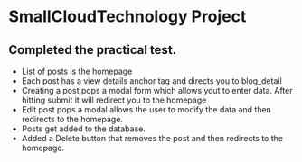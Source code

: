 # SmallCloudTechnology Project

## Completed the practical test. 
* List of posts is the homepage
* Each post has a view details anchor tag and directs you to blog_detail
* Creating a post pops a modal form which allows yout to enter data. After hitting submit it will redirect you to the homepage
* Edit post pops a modal allows the user to modify the data and then redirects to the homepage.
* Posts get added to the database.
* Added a Delete button that removes the post and then redirects to the homepage.
